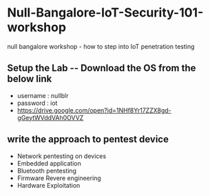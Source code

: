 # Null-Bangalore-IoT-Security-101-workshop
null bangalore workshop - how to step into IoT penetration testing  



## Setup the Lab -- Download the OS from the below link 

- username : nullblr
- password : iot
- <https://drive.google.com/open?id=1NHf8Yr17ZZX8gd-gGeytWVddVAh0OVVZ>

## write the approach to pentest device 

- Network pentesting on devices
- Embedded application
- Bluetooth pentesting
- Firmware Revere engineering
- Hardware Exploitation
